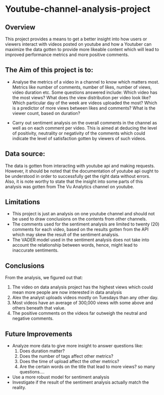 # Youtube-channel-analysis-project
## Overview
This project provides a means to get a better insight into how users or viewers interact with videos posted on youtube and how a Youtuber can maximize the data gotten to provide more likeable content which will lead to improved performance metrics and more positive comments.

## The Aim of this project is to:
- Analyse the metrics of a video in a channel to know which matters most. Metrics like number of comments, number of likes, number of views, video duration etc. Some questions answered include: 
Which video has the most views?
What does the view distribution per video look like?
‌Which particular day of the week are videos uploaded the most?
‌Which is a predictor of more views between likes and comments?
What is the viewer count, based on duration?

- Carry out sentiment analysis on the overall comments in the channel as well as on each comment per video. This is aimed at deducing the level of positivity, neutrality or negativity of the comments which could indicate the level of satisfaction gotten by viewers of such videos. 

## Data source:
The data is gotten from interacting with youtube api and making requests. However, it should be noted that the documentation of youtube api ought to be understood in order to successfully get the right data without errors. Also, it is note worthy to state that the insight into some parts of this analysis was gotten from The Vu Analytics channel on youtube.

## Limitations
- This project is just an analysis on one youtube channel and should not be used to draw conclusions on the contents from other channels.
- The comments used for the sentiment analysis are limited to twenty (20) comments for each video, based on the results gotten from the API which may skew the result of the sentiment analysis.
- The VADER model used in the sentiment analysis does not take into account the relationship between words, hence, might lead to inaccurate sentiments.

## Conclusions
From the analysis, we figured out that:
  1) The video on data analysis project has the highest views which could mean more people are now interested in data analysis
  2) Alex the analyst uploads videos mostly on Tuesdays than any other day.
  3) Most videos have an average of 300,000 views with some above and others beneath that value.
  4) The positive comments on the videos far outweigh the neutral and negative comments.

## Future Improvements
- Analyze more data to give more insight to answer questions like:
  1) Does duration matter?
  2) Does the number of tags affect other metrics?
  3) Does the time of upload affect the other metrics?
  4) Are the certain words on the title that lead to more views?
  so many questions....
- Use a more robust model for sentiment analysis
- Investigate if the result of the sentiment analysis actually match the reality.
